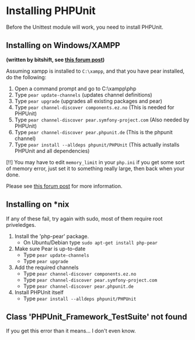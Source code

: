 # Installing PHPUnit

Before the Unittest module will work, you need to install PHPUnit.

## Installing on Windows/XAMPP

**(written by bitshift, see [this forum post](http://forum.kohanaframework.org/discussion/7346))**

Assuming xampp is installed to `C:\xampp`, and that you have pear installed, do the following:

1. Open a command prompt and go to C:\xampp\php
2. Type `pear update-channels` (updates channel definitions)
3. Type `pear upgrade` (upgrades all existing packages and pear)
4. Type `pear channel-discover components.ez.no` (This is needed for PHPUnit)
5. Type `pear channel-discover pear.symfony-project.com` (Also needed by PHPUnit)
6. Type `pear channel-discover pear.phpunit.de` (This is the phpunit channel)
7. Type `pear install --alldeps phpunit/PHPUnit` (This actually installs PHPUnit and all dependencies)

[!!] You may have to edit `memory_limit` in your `php.ini` if you get some sort of memory error, just set it to something really large, then back when your done.

Please see [this forum post](http://forum.kohanaframework.org/discussion/7346) for more information.

## Installing on *nix

If any of these fail, try again with sudo, most of them require root priveledges.

 1. Install the 'php-pear' package.
     - On Ubuntu/Debian type `sudo apt-get install php-pear`
 2. Make sure Pear is up-to-date
     - Type `pear update-channels`
	 - Type `pear upgrade`
 3. Add the required channels
     - Type `pear channel-discover components.ez.no`
	 - Type `pear channel-discover pear.symfony-project.com`
	 - Type `pear channel-discover pear.phpunit.de`
 4. Install PHPUnit itself
     - Type `pear install --alldeps phpunit/PHPUnit`

## Class 'PHPUnit_Framework_TestSuite' not found

If you get this error than it means... I don't even know.